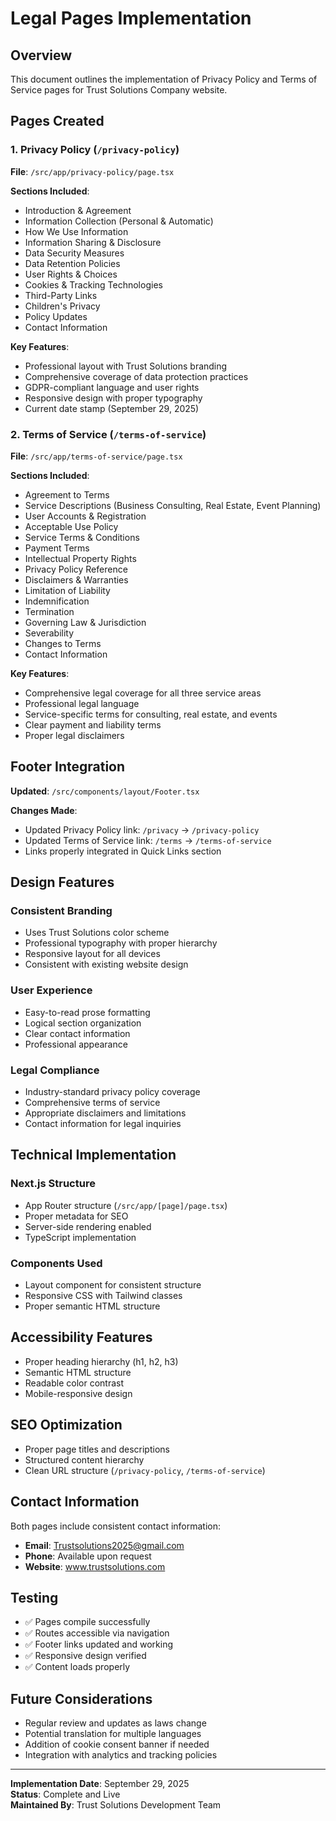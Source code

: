 # Legal Pages Implementation

## Overview

This document outlines the implementation of Privacy Policy and Terms of Service pages for Trust Solutions Company website.

## Pages Created

### 1. Privacy Policy (`/privacy-policy`)

**File**: `/src/app/privacy-policy/page.tsx`

**Sections Included**:

- Introduction & Agreement
- Information Collection (Personal & Automatic)
- How We Use Information
- Information Sharing & Disclosure
- Data Security Measures
- Data Retention Policies
- User Rights & Choices
- Cookies & Tracking Technologies
- Third-Party Links
- Children's Privacy
- Policy Updates
- Contact Information

**Key Features**:

- Professional layout with Trust Solutions branding
- Comprehensive coverage of data protection practices
- GDPR-compliant language and user rights
- Responsive design with proper typography
- Current date stamp (September 29, 2025)

### 2. Terms of Service (`/terms-of-service`)

**File**: `/src/app/terms-of-service/page.tsx`

**Sections Included**:

- Agreement to Terms
- Service Descriptions (Business Consulting, Real Estate, Event Planning)
- User Accounts & Registration
- Acceptable Use Policy
- Service Terms & Conditions
- Payment Terms
- Intellectual Property Rights
- Privacy Policy Reference
- Disclaimers & Warranties
- Limitation of Liability
- Indemnification
- Termination
- Governing Law & Jurisdiction
- Severability
- Changes to Terms
- Contact Information

**Key Features**:

- Comprehensive legal coverage for all three service areas
- Professional legal language
- Service-specific terms for consulting, real estate, and events
- Clear payment and liability terms
- Proper legal disclaimers

## Footer Integration

**Updated**: `/src/components/layout/Footer.tsx`

**Changes Made**:

- Updated Privacy Policy link: `/privacy` → `/privacy-policy`
- Updated Terms of Service link: `/terms` → `/terms-of-service`
- Links properly integrated in Quick Links section

## Design Features

### Consistent Branding

- Uses Trust Solutions color scheme
- Professional typography with proper hierarchy
- Responsive layout for all devices
- Consistent with existing website design

### User Experience

- Easy-to-read prose formatting
- Logical section organization
- Clear contact information
- Professional appearance

### Legal Compliance

- Industry-standard privacy policy coverage
- Comprehensive terms of service
- Appropriate disclaimers and limitations
- Contact information for legal inquiries

## Technical Implementation

### Next.js Structure

- App Router structure (`/src/app/[page]/page.tsx`)
- Proper metadata for SEO
- Server-side rendering enabled
- TypeScript implementation

### Components Used

- Layout component for consistent structure
- Responsive CSS with Tailwind classes
- Proper semantic HTML structure

## Accessibility Features

- Proper heading hierarchy (h1, h2, h3)
- Semantic HTML structure
- Readable color contrast
- Mobile-responsive design

## SEO Optimization

- Proper page titles and descriptions
- Structured content hierarchy
- Clean URL structure (`/privacy-policy`, `/terms-of-service`)

## Contact Information

Both pages include consistent contact information:

- **Email**: Trustsolutions2025@gmail.com
- **Phone**: Available upon request
- **Website**: www.trustsolutions.com

## Testing

- ✅ Pages compile successfully
- ✅ Routes accessible via navigation
- ✅ Footer links updated and working
- ✅ Responsive design verified
- ✅ Content loads properly

## Future Considerations

- Regular review and updates as laws change
- Potential translation for multiple languages
- Addition of cookie consent banner if needed
- Integration with analytics and tracking policies

---

**Implementation Date**: September 29, 2025  
**Status**: Complete and Live  
**Maintained By**: Trust Solutions Development Team
